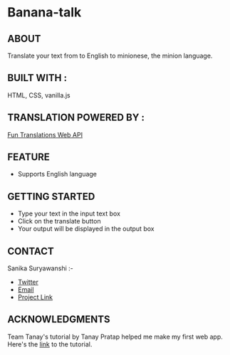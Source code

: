 # Banana-talk

<h2>ABOUT</h2>
Translate your text from to English to minionese, the minion language.

<h2>BUILT WITH :</h2>
HTML, CSS, vanilla.js

<h2>TRANSLATION POWERED BY :</h2>
<a href="https://funtranslations.com/" >Fun Translations Web API</a>

<h2>FEATURE</h2>
<ul>
  <li>Supports English language</li>
</ul>
 
<h2>GETTING STARTED</h2>
<ul>
  <li>Type your text in the input text box</li>
  <li>Click on the translate button</li>
  <li>Your output will be displayed in the output box</li>
</ul>

<h2>CONTACT</h2>
Sanika Suryawanshi :- 
<ul>
  <li><a href="https://twitter.com/Sanika_0305">Twitter</a></li>

  <li><a href="mailto:sanikasuryawanshi0305@gmail.com">Email</a></li>

  <li><a href="https://replit.com/@SanikaSuryawans/How-well-do-you-know-Hollywood-music#index.js?embed=1&output=1%20add">Project Link</a></li>
</ul>

<h2>ACKNOWLEDGMENTS</h2> 
Team Tanay's tutorial by Tanay Pratap helped me make my first web app.
Here's the <a href="https://www.youtube.com/watch?v=yLZazznWoAs&t=7391s">link</a> to the tutorial.
